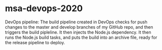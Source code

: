 # msa-devops-2020

DevOps pipeline: The build pipeline created in DevOps checks for push changes to the master and develop branches of my GitHub repo, and then triggers the build pipleline. It then injects the Node.js dependency. It then runs the Node.js build tasks, and puts the build into an archive file, ready for the release pipeline to deploy.
